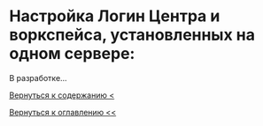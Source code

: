 # Настройка Логин Центра и воркспейса, установленных на одном сервере:

В разработке...

[Вернуться к содержанию <](contents.md)

[Вернуться к оглавлению <<](index.md)